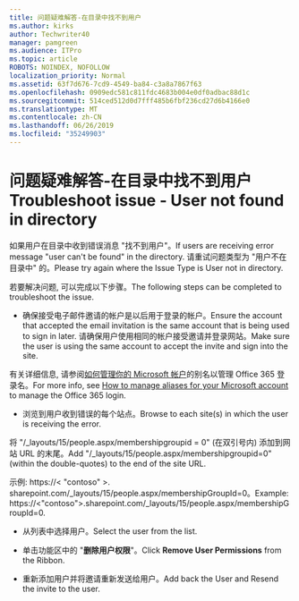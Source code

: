 ```yaml
---
title: 问题疑难解答-在目录中找不到用户
ms.author: kirks
author: Techwriter40
manager: pamgreen
ms.audience: ITPro
ms.topic: article
ROBOTS: NOINDEX, NOFOLLOW
localization_priority: Normal
ms.assetid: 63f7d676-7cd9-4549-ba84-c3a8a7867f63
ms.openlocfilehash: 0909edc581c811fdc4683b004e0df0adbac88d1c
ms.sourcegitcommit: 514ced512d0d7fff485b6fbf236cd27d6b4166e0
ms.translationtype: MT
ms.contentlocale: zh-CN
ms.lasthandoff: 06/26/2019
ms.locfileid: "35249903"
---
```

# <a name="troubleshoot-issue---user-not-found-in-directory"></a><span data-ttu-id="26257-102">问题疑难解答-在目录中找不到用户</span><span class="sxs-lookup"><span data-stu-id="26257-102">Troubleshoot issue - User not found in directory</span></span>

<span data-ttu-id="26257-103">如果用户在目录中收到错误消息 "找不到用户"。</span><span class="sxs-lookup"><span data-stu-id="26257-103">If users are receiving error message "user can't be found" in the directory.</span></span> <span data-ttu-id="26257-104">请重试问题类型为 "用户不在目录中" 的。</span><span class="sxs-lookup"><span data-stu-id="26257-104">Please try again where the Issue Type is User not in directory.</span></span>

<span data-ttu-id="26257-105">若要解决问题, 可以完成以下步骤。</span><span class="sxs-lookup"><span data-stu-id="26257-105">The following steps can be completed to troubleshoot the issue.</span></span>

- <span data-ttu-id="26257-106">确保接受电子邮件邀请的帐户是以后用于登录的帐户。</span><span class="sxs-lookup"><span data-stu-id="26257-106">Ensure the account that accepted the email invitation is the same account that is being used to sign in later.</span></span> <span data-ttu-id="26257-107">请确保用户使用相同的帐户接受邀请并登录网站。</span><span class="sxs-lookup"><span data-stu-id="26257-107">Make sure the user is using the same account to accept the invite and sign into the site.</span></span> 

<span data-ttu-id="26257-108">有关详细信息, 请参阅[如何管理你的 Microsoft 帐户</a>的别名以管理 Office 365 登录名](https://support.microsoft.com/help/12407/microsoft-account-how-to-manage-aliases)。</span><span class="sxs-lookup"><span data-stu-id="26257-108">For more info, see [How to manage aliases for your Microsoft account</a> to manage the Office 365 login](https://support.microsoft.com/help/12407/microsoft-account-how-to-manage-aliases).</span></span> 

- <span data-ttu-id="26257-109">浏览到用户收到错误的每个站点。</span><span class="sxs-lookup"><span data-stu-id="26257-109">Browse to each site(s) in which the user is receiving the error.</span></span> 

<span data-ttu-id="26257-110">将 "/_layouts/15/people.aspx/membershipgroupid = 0" (在双引号内) 添加到网站 URL 的末尾。</span><span class="sxs-lookup"><span data-stu-id="26257-110">Add "/_layouts/15/people.aspx/membershipgroupid=0" (within the double-quotes) to the end of the site URL.</span></span> 

<span data-ttu-id="26257-111">示例: https://< "contoso" >. sharepoint.com/_layouts/15/people.aspx/membershipGroupId=0。</span><span class="sxs-lookup"><span data-stu-id="26257-111">Example: https://<"contoso">.sharepoint.com/_layouts/15/people.aspx/membershipGroupId=0.</span></span>

- <span data-ttu-id="26257-112">从列表中选择用户。</span><span class="sxs-lookup"><span data-stu-id="26257-112">Select the user from the list.</span></span>

- <span data-ttu-id="26257-113">单击功能区中的 "**删除用户权限**"。</span><span class="sxs-lookup"><span data-stu-id="26257-113">Click **Remove User Permissions** from the Ribbon.</span></span> 
-  <span data-ttu-id="26257-114">重新添加用户并将邀请重新发送给用户。</span><span class="sxs-lookup"><span data-stu-id="26257-114">Add back the User and Resend the invite to the user.</span></span>

